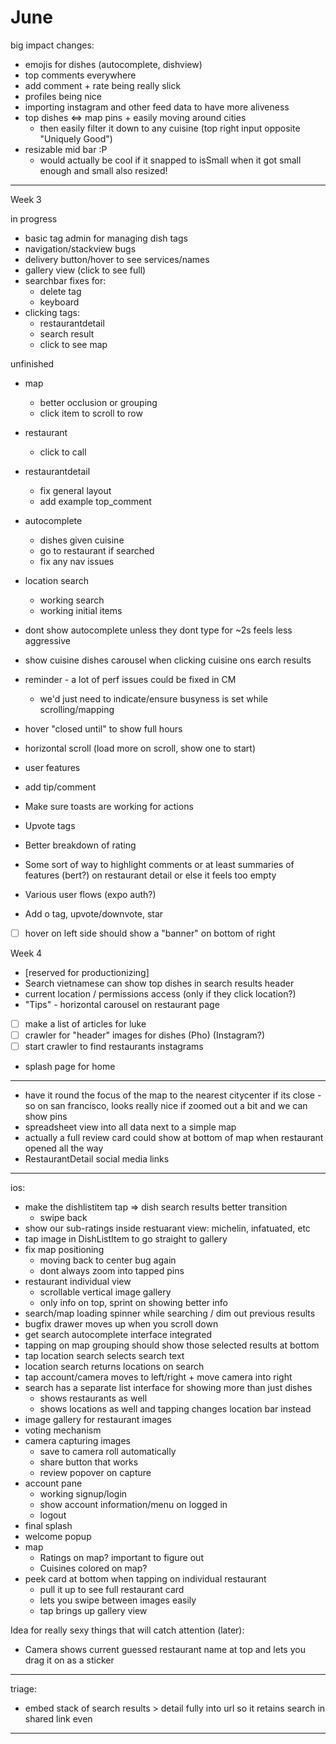# June

big impact changes:

- emojis for dishes (autocomplete, dishview)
- top comments everywhere
- add comment + rate being really slick
- profiles being nice
- importing instagram and other feed data to have more aliveness
- top dishes <=> map pins + easily moving around cities
  - then easily filter it down to any cuisine (top right input opposite "Uniquely Good")
- resizable mid bar :P
  - would actually be cool if it snapped to isSmall when it got small enough and small also resized!

---

Week 3

in progress

- basic tag admin for managing dish tags
- navigation/stackview bugs
- delivery button/hover to see services/names
- gallery view (click to see full)
- searchbar fixes for:
  - delete tag
  - keyboard
- clicking tags:
  - restaurantdetail
  - search result
  - click to see map

unfinished

- map
  - better occlusion or grouping
  - click item to scroll to row
- restaurant
  - click to call
- restaurantdetail
  - fix general layout
  - add example top_comment
- autocomplete
  - dishes given cuisine
  - go to restaurant if searched
  - fix any nav issues
- location search

  - working search
  - working initial items

- dont show autocomplete unless they dont type for ~2s feels less aggressive
- show cuisine dishes carousel when clicking cuisine ons earch results
- reminder - a lot of perf issues could be fixed in CM
  - we'd just need to indicate/ensure busyness is set while scrolling/mapping

- hover "closed until" to show full hours
- horizontal scroll (load more on scroll, show one to start)
- user features
- add tip/comment
- Make sure toasts are working for actions
- Upvote tags
- Better breakdown of rating
- Some sort of way to highlight comments or at least summaries of features (bert?) on restaurant detail or else it feels too empty
- Various user flows (expo auth?)
- Add o tag, upvote/downvote, star
- [ ] hover on left side should show a "banner" on bottom of right

Week 4

- [reserved for productionizing]
- Search vietnamese can show top dishes in search results header
- current location / permissions access (only if they click location?)
- "Tips" - horizontal carousel on restaurant page
- [ ] make a list of articles for luke
- [ ] crawler for "header" images for dishes (Pho) (Instagram?)
- [ ] start crawler to find restaurants instagrams
- splash page for home

---

- have it round the focus of the map to the nearest citycenter if its close - so on san francisco, looks really nice if zoomed out a bit and we can show pins
- spreadsheet view into all data next to a simple map
- actually a full review card could show at bottom of map when restaurant opened all the way
- RestaurantDetail social media links

---

ios:

- make the dishlistitem tap => dish search results better transition
  - swipe back
- show our sub-ratings inside restuarant view: michelin, infatuated, etc
- tap image in DishListItem to go straight to gallery
- fix map positioning
  - moving back to center bug again
  - dont always zoom into tapped pins
- restaurant individual view
  - scrollable vertical image gallery
  - only info on top, sprint on showing better info
- search/map loading spinner while searching / dim out previous results
- bugfix drawer moves up when you scroll down
- get search autocomplete interface integrated
- tapping on map grouping should show those selected results at bottom
- tap location search selects search text
- location search returns locations on search
- tap account/camera moves to left/right + move camera into right
- search has a separate list interface for showing more than just dishes
  - shows restaurants as well
  - shows locations as well and tapping changes location bar instead
- image gallery for restaurant images
- voting mechanism
- camera capturing images
  - save to camera roll automatically
  - share button that works
  - review popover on capture
- account pane
  - working signup/login
  - show account information/menu on logged in
  - logout
- final splash
- welcome popup
- map
  - Ratings on map? important to figure out
  - Cuisines colored on map?
- peek card at bottom when tapping on individual restaurant
  - pull it up to see full restaurant card
  - lets you swipe between images easily
  - tap brings up gallery view

Idea for really sexy things that will catch attention (later):

- Camera shows current guessed restaurant name at top and lets you drag it on as a sticker

---

triage:

- embed stack of search results > detail fully into url so it retains search in shared link even

---
